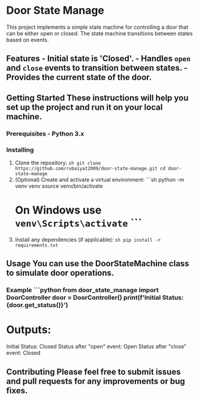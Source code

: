 # Door State Manage 

This project implements a simple state machine for controlling a door that can be either open or closed. The state machine transitions between states based on events. 

## Features - Initial state is 'Closed'. - Handles `open` and `close` events to transition between states. - Provides the current state of the door. 

## Getting Started These instructions will help you set up the project and run it on your local machine. 

### Prerequisites - Python 3.x 
### Installing 
1. Clone the repository: ```sh git clone https://github.com/rubaiyat2009/door-state-manage.git cd door-state-manage ```
2. (Optional) Create and activate a virtual environment: ```sh python -m venv venv source venv/bin/activate
   # On Windows use `venv\Scripts\activate` ```
4. Install any dependencies (if applicable): ```sh pip install -r requirements.txt ``` 
## Usage You can use the DoorStateMachine class to simulate door operations. 
### Example ```python from door_state_manage import DoorController door = DoorController() print(f'Initial Status: {door.get_status()}') 

# Outputs: 
   Initial Status: Closed
   Status after "open" event: Open
   Status after "close" event: Closed

## Contributing Please feel free to submit issues and pull requests for any improvements or bug fixes.
